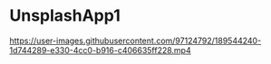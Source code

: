 # UnsplashApp1

https://user-images.githubusercontent.com/97124792/189544240-1d744289-e330-4cc0-b916-c406635ff228.mp4

